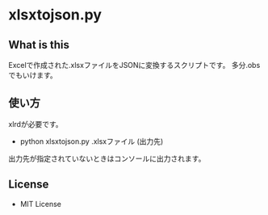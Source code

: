 # xlsxtojson.py

## What is this
Excelで作成された.xlsxファイルをJSONに変換するスクリプトです。
多分.obsでもいけます。

## 使い方

xlrdが必要です。

 - python xlsxtojson.py .xlsxファイル (出力先)

出力先が指定されていないときはコンソールに出力されます。

## License
 - MIT License